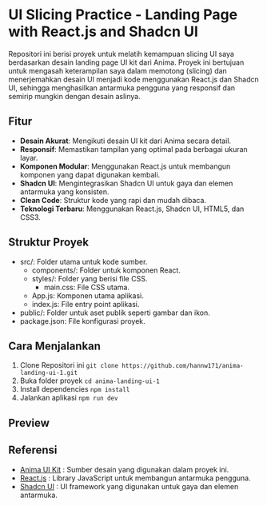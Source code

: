 # UI Slicing Practice - Landing Page with React.js and Shadcn UI

Repositori ini berisi proyek untuk melatih kemampuan slicing UI saya berdasarkan desain landing page UI kit dari Anima. Proyek ini bertujuan untuk mengasah keterampilan saya dalam memotong (slicing) dan menerjemahkan desain UI menjadi kode menggunakan React.js dan Shadcn UI, sehingga menghasilkan antarmuka pengguna yang responsif dan semirip mungkin dengan desain aslinya.

## Fitur

- **Desain Akurat**: Mengikuti desain UI kit dari Anima secara detail.
- **Responsif**: Memastikan tampilan yang optimal pada berbagai ukuran layar.
- **Komponen Modular**: Menggunakan React.js untuk membangun komponen yang dapat digunakan kembali.
- **Shadcn UI**: Mengintegrasikan Shadcn UI untuk gaya dan elemen antarmuka yang konsisten.
- **Clean Code**: Struktur kode yang rapi dan mudah dibaca.
- **Teknologi Terbaru**: Menggunakan React.js, Shadcn UI, HTML5, dan CSS3.

## Struktur Proyek

* src/: Folder utama untuk kode sumber.
    * components/: Folder untuk komponen React.
    * styles/: Folder yang berisi file CSS.
        * main.css: File CSS utama.
    * App.js: Komponen utama aplikasi.
    * index.js: File entry point aplikasi.
* public/: Folder untuk aset publik seperti gambar dan ikon.
* package.json: File konfigurasi proyek.

## Cara Menjalankan
1. Clone Repositori ini
`git clone https://github.com/hannw171/anima-landing-ui-1.git`
2. Buka folder proyek
`cd anima-landing-ui-1`
3. Install dependencies
`npm install`
4. Jalankan aplikasi
`npm run dev`

## Preview
## Referensi
- [Anima UI Kit](https://www.figma.com/community/file/1207275552106101233/landing-page-ui-kit-fully-customizable-landing-page-ui-kit-export-as-html) : Sumber desain yang digunakan dalam proyek ini.
- [React.js](https://reactjs.org/) : Library JavaScript untuk membangun antarmuka pengguna.
- [Shadcn UI](https://shadcn.dev/) : UI framework yang digunakan untuk gaya dan elemen antarmuka.